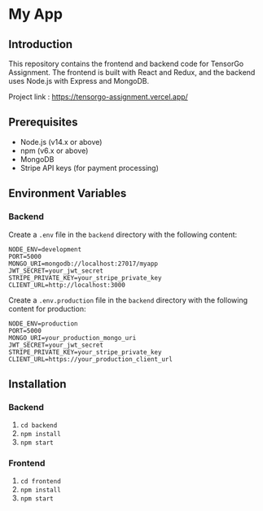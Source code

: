 # My App

## Introduction

This repository contains the frontend and backend code for TensorGo Assignment. The frontend is built with React and Redux, and the backend uses Node.js with Express and MongoDB.


Project link : https://tensorgo-assignment.vercel.app/ 

## Prerequisites

- Node.js (v14.x or above)
- npm (v6.x or above)
- MongoDB
- Stripe API keys (for payment processing)


## Environment Variables

### Backend

Create a `.env` file in the `backend` directory with the following content:

```
NODE_ENV=development
PORT=5000
MONGO_URI=mongodb://localhost:27017/myapp
JWT_SECRET=your_jwt_secret
STRIPE_PRIVATE_KEY=your_stripe_private_key
CLIENT_URL=http://localhost:3000
```

Create a `.env.production` file in the `backend` directory with the following content for production:

```
NODE_ENV=production
PORT=5000
MONGO_URI=your_production_mongo_uri
JWT_SECRET=your_jwt_secret
STRIPE_PRIVATE_KEY=your_stripe_private_key
CLIENT_URL=https://your_production_client_url
```

## Installation

### Backend

1. `cd backend`
2. `npm install`
3. `npm start`

### Frontend

1. `cd frontend`
2. `npm install`
3. `npm start`
